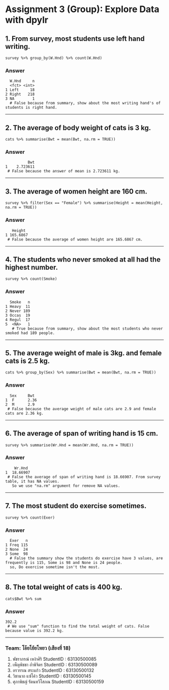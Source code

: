 # Assignment 3 (Group): Explore Data with dpylr

## 1. From survey, most students use left hand writing.

```
survey %>% group_by(W.Hnd) %>% count(W.Hnd)
```
### Answer     
```
  W.Hnd     n
  <fct> <int>
1 Left     18
2 Right   218
3 NA        1
  # False because from summary, show about the most writing hand's of students is right hand.
```
-----------------------------------------------------------------------------------------------------------------------

## 2. The average of body weight of cats is 3 kg.

```
cats %>% summarise(Bwt = mean(Bwt, na.rm = TRUE))
```
### Answer     
```
          Bwt
1    2.723611
 # False because the answer of mean is 2.723611 kg.
``` 
-----------------------------------------------------------------------------------------------------------------------

## 3. The average of women height are 160 cm.
```
survey %>% filter(Sex == "Female") %>% summarise(Height = mean(Height, na.rm = TRUE)) 
```
### Answer     
```
   Height
1 165.6867
 # False because the average of women height are 165.6867 cm.
```
-----------------------------------------------------------------------------------------------------------------------

## 4. The students who never smoked at all had the highest number.
```
survey %>% count(Smoke)
```
### Answer
```
  Smoke   n
1 Heavy  11
2 Never 189
3 Occas  19
4 Regul  17
5  <NA>   1
   # True because from summary, show about the most students who never smoked had 189 people.
```
-----------------------------------------------------------------------------------------------------------------------

## 5. The average weight of male is 3kg. and female cats is 2.5 kg.
```
cats %>% group_by(Sex) %>% summarise(Bwt = mean(Bwt, na.rm = TRUE))
```
### Answer
```
  Sex     Bwt
1  F      2.36
2  M      2.9 
 # False because the average weight of male cats are 2.9 and female cats are 2.36 kg.
```
-----------------------------------------------------------------------------------------------------------------------
## 6. The average of span of writing hand is 15 cm. 
```
survey %>% summarise(Wr.Hnd = mean(Wr.Hnd, na.rm = TRUE))
```
### Answer
```
    Wr.Hnd
1  18.66907
 # False the average of span of writing hand is 18.66907. From survey table, it has NA values. 
   So we use "na.rm" argument for remove NA values.
```
-----------------------------------------------------------------------------------------------------------------------
## 7. The most student do exercise sometimes. 
```
survey %>% count(Exer)
```
### Answer
```
  Exer   n
1 Freq 115
2 None  24
3 Some  98
  # False the summary show the students do exercise have 3 values, are frequently is 115, Some is 98 and None is 24 people. 
  so, Do exercise sometime isn't the most.
 ```
-----------------------------------------------------------------------------------------------------------------------
## 8. The total weight of cats is 400 kg.
```
cats$Bwt %>% sum
```
### Answer
```
392.2
 # We use "sum" function to find the total weight of cats. False because value is 392.2 kg.
```
-----------------------------------------------------------------------------------------------------------------------

### Team: โอ๊ยโย้ยโหยว (เสียงที่ 18)

1. พัชราภรณ์ เหง้าศิริ     StudentID : 63130500085
2. เพ็ญพิชชา อ่ำพิจิตร     StudentID : 63130500089
3. อรวรรณ สระแก้ว      StudentID : 63130500132
4. วิชานาถ แซ่โค้ว       StudentID : 63130500145
5. ศุภาพิชญ์ รัตนทวีโสภณ   StudentID : 63130500159

